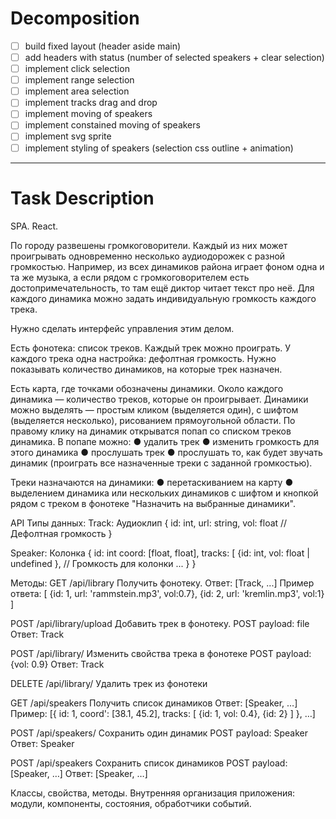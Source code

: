 # Decomposition

* [ ] build fixed layout (header aside main)
* [ ] add headers with status (number of selected speakers + clear selection)
* [ ] implement click selection
* [ ] implement range selection
* [ ] implement area selection
* [ ] implement tracks drag and drop
* [ ] implement moving of speakers
* [ ] implement constained moving of speakers
* [ ] implement svg sprite 
* [ ] implement styling of speakers (selection css outline + animation)

---
# Task Description

SPA. React.

По городу развешены громкоговорители. Каждый из них может проигрывать одновременно несколько аудиодорожек с разной громкостью. Например, из всех динамиков района играет фоном одна и та же музыка, а если рядом с громкоговорителем есть достопримечательность, то там ещё диктор читает текст про неё. Для каждого динамика можно задать индивидуальную громкость каждого трека. 

Нужно сделать интерфейс управления этим делом.

Есть фонотека: список треков. Каждый трек можно проиграть. У каждого трека одна настройка: дефолтная громкость. Нужно показывать количество динамиков, на которые трек назначен.

Есть карта, где точками обозначены динамики. Около каждого динамика — количество треков, которые он проигрывает. Динамики можно выделять — простым кликом (выделяется один), с шифтом (выделяется несколько), рисованием прямоугольной области. По правому клику на динамик открыватся попап со списком треков динамика. В попапе можно:
●	удалить трек
●	изменить громкость для этого динамика
●	прослушать трек
●	прослушать то, как будет звучать динамик (проиграть все назначенные треки с заданной громкостью).

Треки назначаются на динамики:
●	перетаскиванием на карту
●	выделением динамика или нескольких динамиков с шифтом и кнопкой рядом с треком в фонотеке "Назначить на выбранные динамики".

API
Типы данных:
Track: Аудиоклип
	{
id: int,
url: string,
vol: float  // Дефолтная громкость
}

Speaker: Колонка
	{
id: int
	coord: [float, float],
	tracks: [
		{id: int, vol: float | undefined }, // Громкость для колонки
		...
	}
}

Методы:
GET /api/library
Получить фонотеку.
Ответ: [Track, ...]
Пример ответа: 
[
{id: 1, url: 'rammstein.mp3', vol:0.7},
{id: 2, url: 'kremlin.mp3', vol:1}
]


POST /api/library/upload
Добавить трек в фонотеку.
POST payload: file
Ответ: Track

POST /api/library/<id>
Изменить свойства трека в фонотеке
POST payload: {vol: 0.9}
Ответ: Track

DELETE /api/library/<id>
Удалить трек из фонотеки

GET /api/speakers
Получить список динамиков
Ответ: [Speaker, …]
Пример:
[{
id: 1,
coord': [38.1, 45.2],
tracks: [
{id: 1, vol: 0.4},
{id: 2}
]
}, …]

POST /api/speakers/<id> 
Сохранить один динамик 
POST payload: Speaker
Ответ: Speaker


POST /api/speakers
Сохранить список динамиков
POST payload: [Speaker, …]
Ответ: [Speaker, …]

Классы, свойства, методы. Внутренняя организация приложения: модули, компоненты, состояния, обработчики событий.
